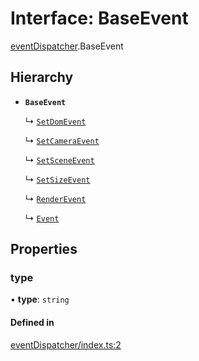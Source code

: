 # Interface: BaseEvent

[eventDispatcher](../modules/eventDispatcher.md).BaseEvent

## Hierarchy

- **`BaseEvent`**

  ↳ [`SetDomEvent`](engine.SetDomEvent.md)

  ↳ [`SetCameraEvent`](engine.SetCameraEvent.md)

  ↳ [`SetSceneEvent`](engine.SetSceneEvent.md)

  ↳ [`SetSizeEvent`](engine.SetSizeEvent.md)

  ↳ [`RenderEvent`](engine.RenderEvent.md)

  ↳ [`Event`](eventDispatcher.Event.md)

## Properties

### type

• **type**: `string`

#### Defined in

[eventDispatcher/index.ts:2](https://github.com/Shiotsukikaedesari/vis-three/blob/2f5203e6/packages/core/eventDispatcher/index.ts#L2)
